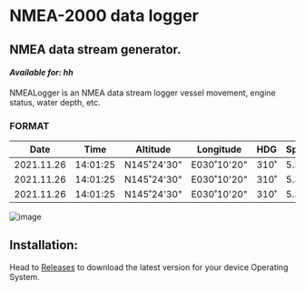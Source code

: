 # NMEA-2000 data logger

## NMEA data stream generator.

#### _Available for: hh_

NMEALogger is an NMEA data stream logger vessel movement, engine status, water depth, etc.

### FORMAT

Date | Time | Altitude | Longitude | HDG | Speed | SOG | COG | TWS | TWA | Jib | Spi | Reef
---------- | -------- | ----------- | ----------- | --- | ----- | ----- | ---- | ------ | ---- | ---- | ---- | ----
2021.11.26 | 14:01:25 | N145˚24'30" | E030˚10'20" | 310˚| 5.3kn | 4.2kn | 305˚ | 12.1kn | 182˚ | -    |  A2  |  1  
2021.11.26 | 14:01:25 | N145˚24'30" | E030˚10'20" | 310˚| 5.3kn | 4.2kn | 305˚ | 12.1kn | 182˚ | -    |  A2  |  1  
2021.11.26 | 14:01:25 | N145˚24'30" | E030˚10'20" | 310˚| 5.3kn | 4.2kn | 305˚ | 12.1kn | 182˚ | -    |  A2  |  1  



![image](https://user-images.githubusercontent.com/38519157/75314330-55c95380-58af-11ea-887c-392dcccbea3a.png)



Installation:
-------------


Head to [Releases](https://github.com/panaaj/nmeasimulator/releases) to download the latest version for
your device Operating System.

